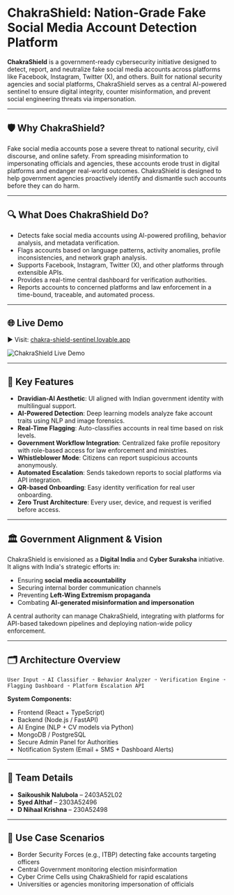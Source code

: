 
# ChakraShield: Nation-Grade Fake Social Media Account Detection Platform

**ChakraShield** is a government-ready cybersecurity initiative designed to detect, report, and neutralize fake social media accounts across platforms like Facebook, Instagram, Twitter (X), and others. Built for national security agencies and social platforms, ChakraShield serves as a central AI-powered sentinel to ensure digital integrity, counter misinformation, and prevent social engineering threats via impersonation.

---

## 🛡️ Why ChakraShield?

Fake social media accounts pose a severe threat to national security, civil discourse, and online safety. From spreading misinformation to impersonating officials and agencies, these accounts erode trust in digital platforms and endanger real-world outcomes. ChakraShield is designed to help government agencies proactively identify and dismantle such accounts before they can do harm.

---

## 🔍 What Does ChakraShield Do?

- Detects fake social media accounts using AI-powered profiling, behavior analysis, and metadata verification.
- Flags accounts based on language patterns, activity anomalies, profile inconsistencies, and network graph analysis.
- Supports Facebook, Instagram, Twitter (X), and other platforms through extensible APIs.
- Provides a real-time central dashboard for verification authorities.
- Reports accounts to concerned platforms and law enforcement in a time-bound, traceable, and automated process.

---

## 🌐 Live Demo

▶️ Visit: [chakra-shield-sentinel.lovable.app](https://chakra-shield-sentinel.lovable.app/)

![ChakraShield Live Demo](https://i.ibb.co/S74wtM4G/9psoad.gif)

---

## 🧠 Key Features

- **Dravidian-AI Aesthetic**: UI aligned with Indian government identity with multilingual support.
- **AI-Powered Detection**: Deep learning models analyze fake account traits using NLP and image forensics.
- **Real-Time Flagging**: Auto-classifies accounts in real time based on risk levels.
- **Government Workflow Integration**: Centralized fake profile repository with role-based access for law enforcement and ministries.
- **Whistleblower Mode**: Citizens can report suspicious accounts anonymously.
- **Automated Escalation**: Sends takedown reports to social platforms via API integration.
- **QR-based Onboarding**: Easy identity verification for real user onboarding.
- **Zero Trust Architecture**: Every user, device, and request is verified before access.

---

## 🏛️ Government Alignment & Vision

ChakraShield is envisioned as a **Digital India** and **Cyber Suraksha** initiative. It aligns with India's strategic efforts in:

- Ensuring **social media accountability**
- Securing internal border communication channels
- Preventing **Left-Wing Extremism propaganda**
- Combating **AI-generated misinformation and impersonation**

A central authority can manage ChakraShield, integrating with platforms for API-based takedown pipelines and deploying nation-wide policy enforcement.

---

## 🗂️ Architecture Overview

```
User Input ➝ AI Classifier ➝ Behavior Analyzer ➝ Verification Engine ➝ Flagging Dashboard ➝ Platform Escalation API
```

**System Components:**

- Frontend (React + TypeScript)
- Backend (Node.js / FastAPI)
- AI Engine (NLP + CV models via Python)
- MongoDB / PostgreSQL
- Secure Admin Panel for Authorities
- Notification System (Email + SMS + Dashboard Alerts)

---

## 👥 Team Details

- **Saikoushik Nalubola** – 2403A52L02  
- **Syed Althaf** – 2303A52496  
- **D Nihaal Krishna** – 230A52498  

---

## 📌 Use Case Scenarios

- Border Security Forces (e.g., ITBP) detecting fake accounts targeting officers
- Central Government monitoring election misinformation
- Cyber Crime Cells using ChakraShield for rapid escalations
- Universities or agencies monitoring impersonation of officials
